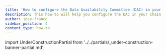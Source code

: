 ```yaml
---
title: 'How to configure the Data Availability Committee (DAC) in your chain'
description: This how-to will help you configure the DAC in your chain.
author: jose-franco
sidebar_position: 4
content_type: how-to
---
```


import UnderConstructionPartial from '../../partials/_under-construction-banner-partial.md';

<UnderConstructionPartial />
